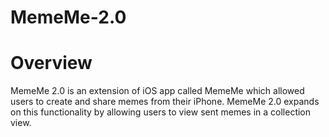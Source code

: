 # MemeMe-2.0

# Overview
MemeMe 2.0 is an extension of iOS app called MemeMe which allowed users to create and share memes from their iPhone. MemeMe 2.0 expands on this functionality by allowing users to view sent memes in a collection view.
